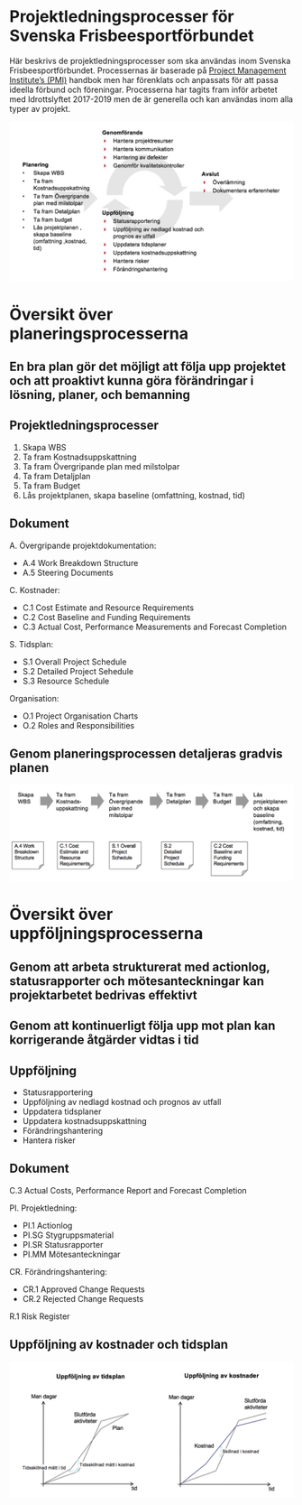 # Projektledningsprocesser för Svenska Frisbeesportförbundet

Här beskrivs de projektledningsprocesser som ska användas inom Svenska Frisbeesportförbundet. Processernas är baserade på [Project Management Institute’s (PMI)](http://pmi.org) handbok men har förenklats och anpassats för att passa ideella förbund och föreningar. Processerna har tagits fram inför arbetet med Idrottslyftet 2017-2019 men de är generella och kan användas inom alla typer av projekt.

![översikt projektmodell](./media/projektmodell/overview.png "översikt projektmodell")

# Översikt över planeringsprocesserna

## En bra plan gör det möjligt att följa upp projektet och att proaktivt kunna göra förändringar i lösning, planer, och bemanning 

## Projektledningsprocesser

1. Skapa WBS
1. Ta fram Kostnadsuppskattning
1. Ta fram Övergripande plan med milstolpar
1. Ta fram Detaljplan
1. Ta fram Budget
1. Lås projektplanen, skapa baseline (omfattning, kostnad, tid)


## Dokument

A. Övergripande projektdokumentation:

* A.4 Work Breakdown Structure
* A.5 Steering Documents

C. Kostnader:

* C.1 Cost Estimate and Resource Requirements
* C.2 Cost Baseline and Funding Requirements
* C.3 Actual Cost, Performance Measurements and Forecast Completion

S. Tidsplan:

* S.1 Overall Project Schedule
* S.2 Detailed Project Sehedule
* S.3 Resource Schedule

Organisation:

* O.1 Project Organisation Charts
* O.2 Roles and Responsibilities

## Genom planeringsprocessen detaljeras gradvis planen

![aktiviteter och dokument](./media/projektmodell/activities_and_documents.png "aktiviteter och dokument")


# Översikt över uppföljningsprocesserna


## Genom att arbeta strukturerat med actionlog, statusrapporter och mötesanteckningar kan projektarbetet bedrivas effektivt
## Genom att kontinuerligt följa upp mot plan kan korrigerande åtgärder vidtas i tid

## Uppföljning

* Statusrapportering
* Uppföljning av nedlagd kostnad och prognos av utfall
* Uppdatera tidsplaner
* Uppdatera kostnadsuppskattning
* Förändringshantering
* Hantera risker

## Dokument

C.3 Actual Costs, Performance Report and Forecast Completion

PI. Projektledning:

* PI.1 Actionlog
* PI.SG Stygruppsmaterial
* PI.SR Statusrapporter
* PI.MM Mötesanteckningar

CR. Förändringshantering:

* CR.1 Approved Change Requests
* CR.2 Rejected Change Requests

R.1 Risk Register


## Uppföljning av kostnader och tidsplan

![tid och kostnader](./media/projektmodell/time_and_costs.png "tid och kostnader")




